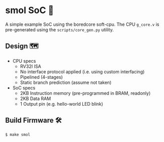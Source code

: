 # smol SoC 🤏

A simple example SoC using the boredcore soft-cpu.
The CPU `g_core.v` is pre-generated using the `scripts/core_gen.py` utility.

## Design 🗺️
- CPU specs
    - RV32I ISA
    - No interface protocol applied (i.e. using custom interfacing)
    - Pipelined (4-stages)
    - Static branch prediction (assume not taken)
- SoC specs
    - 2KB Instruction memory (pre-programmed in BRAM, readonly)
    - 2KB Data RAM
    - 1 Output pin (e.g. hello-world LED blink)

## Build Firmware 🛠️
    $ make smol